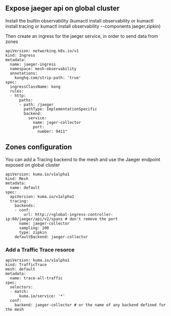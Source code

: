 ## Expose jaeger api on global cluster

Install the builtin observability (kumactl install observability or kumactl install tracing or kumactl install observability --components jaeger,zipkin)

Then create an ingress for the jaeger service, in order to send data from zones

```
apiVersion: networking.k8s.io/v1
kind: Ingress
metadata:
  name: jaeger-ingress
  namespace: mesh-observability
  annotations:
    konghq.com/strip-path: 'true'
spec:
  ingressClassName: kong
  rules:
  - http:
      paths:
      - path: /jaeger
        pathType: ImplementationSpecific
        backend:
          service:
            name: jager-collector
            port: 
              number: 9411"
```

## Zones configuration

You can add a Tracing backend to the mesh and use the Jaeger endpoint exposed on global cluster

```
apiVersion: kuma.io/v1alpha1
kind: Mesh
metadata:
  name: default
spec:
  apiVersion: kuma.io/v1alpha1
  tracing:
    backends:
    - conf:
        url: http://<global-ingress-controller-ip:80/jaeger/api/v2/spans # don't remove the port
      name: jaeger-collector
      sampling: 100
      type: zipkin
    defaultBackend: jaeger-collector

```

### Add a Traffic Trace resorce 
```
apiVersion: kuma.io/v1alpha1
kind: TrafficTrace
mesh: default
metadata:
  name: trace-all-traffic
spec:
  selectors:
  - match:
      kuma.io/service: '*'
  conf:
    backend: jaeger-collector # or the name of any backend defined for the mesh 
```